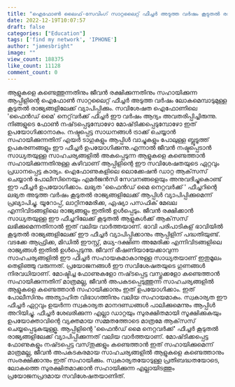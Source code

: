 ```yaml
---
title: "ഐഫോൺ ലൈഫ്-സേവിംഗ് സാറ്റലൈറ്റ് ഫീച്ചർ അടുത്ത വർഷം കൂടുതൽ രാജ്യങ്ങളിൽ ലോഞ്ച് ചെയ്യുന്നു"
date: 2022-12-19T10:07:57
draft: false
categories: ["Education"]
tags: ['find my network', 'IPHONE']
author: "jamesbright"
image: ""
view_count: 188375
like_count: 11128
comment_count: 0
---
```


ആളുകളെ കണ്ടെത്തുന്നതിനും ജീവൻ രക്ഷിക്കുന്നതിനും സഹായിക്കുന്ന ആപ്പിളിന്റെ ഐഫോൺ സാറ്റലൈറ്റ് ഫീച്ചർ അടുത്ത വർഷം ലോകമെമ്പാടുമുള്ള കൂടുതൽ രാജ്യങ്ങളിലേക്ക് വ്യാപിപ്പിക്കും. സവിശേഷത ഐഫോണിലെ 'ഫൈൻഡ് മൈ' നെറ്റ്‌വർക്ക് ഫീച്ചർ ഈ വർഷം ആദ്യം അവതരിപ്പിച്ചിരുന്നു. നിങ്ങളുടെ ഫോൺ നഷ്‌ടപ്പെടുമ്പോഴോ മോഷ്‌ടിക്കപ്പെടുമ്പോഴോ ഇത് ഉപയോഗിക്കാനാകും. നഷ്ടപ്പെട്ട സാധനങ്ങൾ ട്രാക്ക് ചെയ്യാൻ സഹായിക്കുന്നതിന് എയർ ടാഗുകളും ആപ്പിൾ വാച്ചുകളും പോലുള്ള ബ്ലൂടൂത്ത് ഉപകരണങ്ങളും ഈ ഫീച്ചർ ഉപയോഗിക്കുന്നു.എന്നാൽ ജീവൻ നഷ്ടപ്പെടാൻ സാധ്യതയുള്ള സാഹചര്യങ്ങളിൽ അകപ്പെടുന്ന ആളുകളെ കണ്ടെത്താൻ സഹായിക്കുന്നതിനുള്ള കഴിവാണ് ആപ്പിളിന്റെ ഈ സവിശേഷതയുടെ ഏറ്റവും പ്രധാനപ്പെട്ട കാര്യം. ഐഫോണുകളിലെ ലൊക്കേഷൻ ഡാറ്റ ആക്‌സസ് ചെയ്യാൻ പോലീസിനെയും എമർജൻസി സേവനങ്ങളെയും അനുവദിച്ചുകൊണ്ട് ഈ ഫീച്ചർ ഉപയോഗിക്കാം. ലഭ്യത 'ഫൈൻഡ് മൈ നെറ്റവർക്ക് ' ഫീച്ചറിന്റെ ലഭ്യത അടുത്ത വർഷം കൂടുതൽ രാജ്യങ്ങളിലേക്ക് ആപ്പിൾ വ്യാപിപ്പിക്കുമെന്ന് പ്രഖ്യാപിച്ചു. യൂറോപ്പ്, ലാറ്റിനമേരിക്ക, ഏഷ്യാ പസഫിക് മേഖല എന്നിവിടങ്ങളിലെ രാജ്യങ്ങളും ഇതിൽ ഉൾപ്പെടും. ജീവൻ രക്ഷിക്കാൻ സാധ്യതയുള്ള ഈ ഫീച്ചറിലേക്ക് കൂടുതൽ ആളുകൾക്ക് ആക്‌സസ് ലഭിക്കുമെന്നതിനാൽ ഇത് വലിയ വാർത്തയാണ്. ഭാവി പരിപാടികള് ഭാവിയിൽ കൂടുതൽ രാജ്യങ്ങളിലേക്ക് ഈ ഫീച്ചർ വ്യാപിപ്പിക്കാനും ആപ്പിളിന് പദ്ധതിയുണ്ട്. വടക്കേ ആഫ്രിക്ക, മിഡിൽ ഈസ്റ്റ്, മധ്യ-ദക്ഷിണ അമേരിക്ക എന്നിവിടങ്ങളിലെ രാജ്യങ്ങൾ ഇതിൽ ഉൾപ്പെടുന്നു. ജീവന് ഭീഷണിയായേക്കാവുന്ന സാഹചര്യങ്ങളിൽ ഈ ഫീച്ചർ സഹായകമാകാനുള്ള സാധ്യതയാണ് ഇതുമൂലം തെളിഞ്ഞു വരുന്നത്. പ്രയോജനങ്ങൾ ഈ സവിശേഷതയുടെ ഗുണങ്ങൾ നിരവധിയാണ്. മോഷ്ടിച്ച ഫോണുകളോ നഷ്‌ടപ്പെട്ട വസ്തുക്കളോ കണ്ടെത്താൻ സഹായിക്കുന്നതിന് മാത്രമല്ല, ജീവൻ അപകടപ്പെടുത്തുന്ന സാഹചര്യങ്ങളിൽ ആളുകളെ കണ്ടെത്താൻ സഹായിക്കാനും ഇത് ഉപയോഗിക്കാം. ഇത് പോലീസിനും അത്യാഹിത വിഭാഗത്തിനും വലിയ സഹായമാകും. സ്വകാര്യത ഈ ഫീച്ചർ ഏറ്റവും ഉയർന്ന സ്വകാര്യത മാനദണ്ഡങ്ങൾ പാലിക്കുമെന്നും ആപ്പിൾ അറിയിച്ചു. ഫീച്ചർ ശേഖരിക്കുന്ന എല്ലാ ഡാറ്റയും സുരക്ഷിതമായി സൂക്ഷിക്കുകയും ഉപയോക്താവിന്റെ വ്യക്തമായ സമ്മതത്തോടെ മാത്രമേ ആക്‌സസ് ചെയ്യപ്പെടുകയുള്ളൂ. ആപ്പിളിന്റെ 'ഫൈൻഡ് മൈ നെറ്റവർക്ക്' ഫീച്ചർ കൂടുതൽ രാജ്യങ്ങളിലേക്ക് വ്യാപിപ്പിക്കുന്നത് വലിയ വാർത്തയാണ്. മോഷ്‌ടിക്കപ്പെട്ട ഫോണുകളും നഷ്‌ടപ്പെട്ട വസ്‌തുക്കളും കണ്ടെത്താൻ ഇത് സഹായിക്കുമെന്ന് മാത്രമല്ല, ജീവൻ അപകടകരമായ സാഹചര്യങ്ങളിൽ ആളുകളെ കണ്ടെത്താനും സംരക്ഷിക്കാനും ഇത് സഹായിക്കും. സ്വകാര്യതയോടുള്ള പ്രതിബദ്ധതയോടെ, ലോകത്തെ സുരക്ഷിതമാക്കാൻ സഹായിക്കുന്ന എല്ലായിടത്തും പ്രയോജനപ്രദമായ സവിശേഷതയാണിത്.
